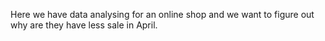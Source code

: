 Here we have data analysing for an online shop and we want to figure out why are they have less sale in April.
